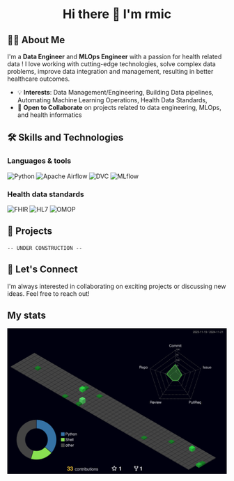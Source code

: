 <!-- Profile Header -->
<h1 align="center">Hi there 👋 I'm rmic</h1>

## 👨‍💻 About Me

I'm a **Data Engineer** and **MLOps Engineer** with a passion for health related data ! I love working with cutting-edge technologies, solve complex data problems, improve data integration and management, resulting in better healthcare outcomes.

- 💡 **Interests**: Data Management/Engineering, Building Data pipelines, Automating Machine Learning Operations, Health Data Standards, 
- 🤝 **Open to Collaborate** on projects related to data engineering, MLOps, and health informatics

## 🛠️ Skills and Technologies

### Languages & tools 
![Python](https://img.shields.io/badge/-Python-3776AB?style=flat&logo=Python&logoColor=white)
![Apache Airflow](https://img.shields.io/badge/-Airflow-017CEE?style=flat&logo=Apache-Airflow&logoColor=white)
![DVC](https://img.shields.io/badge/-DVC-945DD6?style=flat&logo=Data-Version-Control&logoColor=white)
![MLflow](https://img.shields.io/badge/-MLflow-0194E2?style=flat&logo=MLflow&logoColor=white) 

### Health data standards
![FHIR](https://img.shields.io/badge/-FHIR-DD0031?style=flat)
![HL7](https://img.shields.io/badge/-HL7-FF4500?style=flat)
![OMOP](https://img.shields.io/badge/-OMOP-2F4F4F?style=flat)

<!-- Projects -->
## 🚀 Projects
```
-- UNDER CONSTRUCTION -- 
```

## 🤝 Let's Connect

I'm always interested in collaborating on exciting projects or discussing new ideas. Feel free to reach out!

<!--
**rmic/rmic** is a ✨ _special_ ✨ repository because its `README.md` (this file) appears on your GitHub profile.

- 🌱 **Currently Learning**: dbt, OpenMetadata, FHIR, HL7, OMOP, ICD-10, LOINC, SNOMED
Here are some ideas to get you started:

- 🔭 I’m currently working on ...
- 🌱 I’m currently learning ...
- 👯 I’m looking to collaborate on ...
- 🤔 I’m looking for help with ...
- 💬 Ask me about ...
- 📫 How to reach me: ...
- 😄 Pronouns: ...
- ⚡ Fun fact: ...
-->

## My stats
![](./profile-3d-contrib/profile-night-green.svg)
